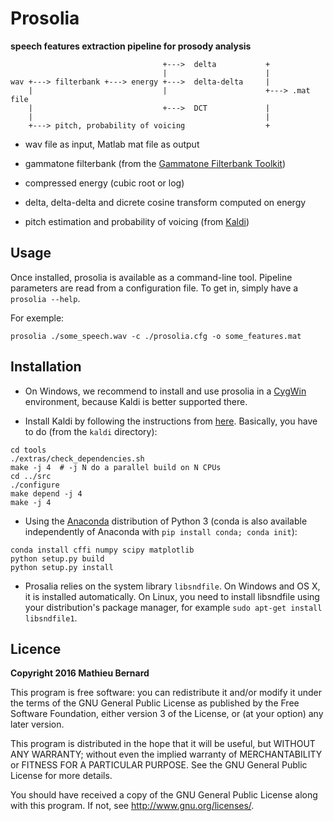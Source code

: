 # Prosolia

**speech features extraction pipeline for prosody analysis**

``` text
                                  +--->  delta           +
                                  |                      |
wav +---> filterbank +---> energy +--->  delta-delta     |
    |                             |                      +---> .mat file
    |                             +--->  DCT             |
    |                                                    |
    +---> pitch, probability of voicing                  +
```

* wav file as input, Matlab mat file as output

* gammatone filterbank (from the
  [Gammatone Filterbank Toolkit](https://github.com/detly/gammatone))

* compressed energy (cubic root or log)

* delta, delta-delta and dicrete cosine transform computed on energy

* pitch estimation and probability of voicing (from
  [Kaldi](http://kaldi-asr.org))


## Usage

Once installed, prosolia is available as a command-line tool. Pipeline
parameters are read from a configuration file. To get in, simply have
a `prosolia --help`.

For exemple:

``` shell
prosolia ./some_speech.wav -c ./prosolia.cfg -o some_features.mat
```

## Installation

* On Windows, we recommend to install and use prosolia in a
  [CygWin](https://cygwin.com) environment, because Kaldi is better
  supported there.

* Install Kaldi by following the instructions from
  [here](http://kaldi-asr.org/doc/install.html). Basically, you have
  to do (from the `kaldi` directory):

``` shell
cd tools
./extras/check_dependencies.sh
make -j 4  # -j N do a parallel build on N CPUs
cd ../src
./configure
make depend -j 4
make -j 4
```

* Using the [Anaconda](http://continuum.io/downloads) distribution of
  Python 3 (conda is also available independently of Anaconda with
  `pip install conda; conda init`):

``` shell
conda install cffi numpy scipy matplotlib
python setup.py build
python setup.py install
```

* Prosalia relies on the system library `libsndfile`. On Windows and
  OS X, it is installed automatically. On Linux, you need to install
  libsndfile using your distribution's package manager, for example
  `sudo apt-get install libsndfile1`.

## Licence

**Copyright 2016 Mathieu Bernard**

This program is free software: you can redistribute it and/or modify
it under the terms of the GNU General Public License as published by
the Free Software Foundation, either version 3 of the License, or
(at your option) any later version.

This program is distributed in the hope that it will be useful,
but WITHOUT ANY WARRANTY; without even the implied warranty of
MERCHANTABILITY or FITNESS FOR A PARTICULAR PURPOSE.  See the
GNU General Public License for more details.

You should have received a copy of the GNU General Public License
along with this program. If not, see <http://www.gnu.org/licenses/>.
